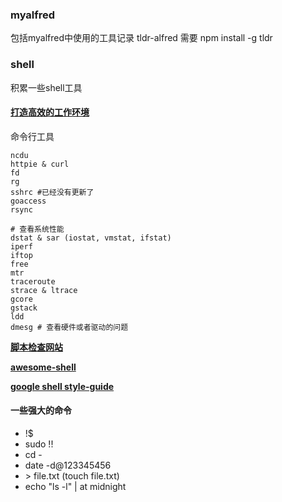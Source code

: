 ### myalfred

包括myalfred中使用的工具记录
tldr-alfred 需要 npm install -g tldr

### shell

积累一些shell工具

#### [打造高效的工作环境](https://coolshell.cn/articles/19219.html)
命令行工具

```shell
ncdu
httpie & curl
fd 
rg 
sshrc #已经没有更新了
goaccess
rsync

# 查看系统性能
dstat & sar (iostat, vmstat, ifstat)
iperf
iftop
free
mtr
traceroute
strace & ltrace
gcore
gstack
ldd
dmesg # 查看硬件或者驱动的问题
```

**[脚本检查网站](https://www.shellcheck.net/)**

**[awesome-shell](https://github.com/alebcay/awesome-shell)**

**[google shell style-guide](https://google.github.io/styleguide/shellguide.html)**

#### 一些强大的命令
- !$
- sudo !!
- cd -
- date -d@123345456
- \> file.txt (touch file.txt)
- echo "ls -l" | at midnight
